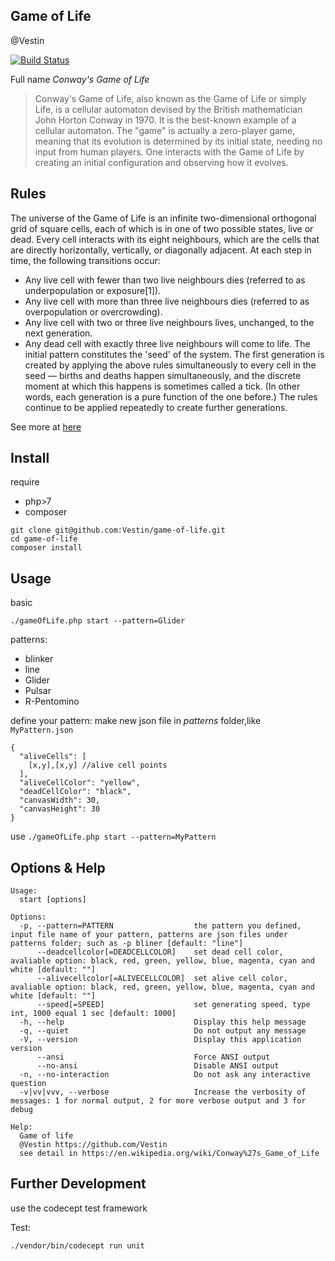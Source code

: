 Game of Life
---
@Vestin

[![Build Status](https://travis-ci.org/Vestin/game-of-life.svg?branch=master)](https://travis-ci.org/Vestin/game-of-life)

Full name *Conway's Game of Life*
> Conway's Game of Life, also known as the Game of Life or simply Life, is a cellular automaton devised by the British mathematician John Horton Conway in 1970. It is the best-known example of a cellular automaton.
  The "game" is actually a zero-player game, meaning that its evolution is determined by its initial state, needing no input from human players. One interacts with the Game of Life by creating an initial configuration and observing how it evolves.
  
Rules
--- 
The universe of the Game of Life is an infinite two-dimensional orthogonal grid of square cells, each of which is in one of two possible states, live or dead. Every cell interacts with its eight neighbours, which are the cells that are directly horizontally, vertically, or diagonally adjacent. At each step in time, the following transitions occur:
* Any live cell with fewer than two live neighbours dies (referred to as underpopulation or exposure[1]).
* Any live cell with more than three live neighbours dies (referred to as overpopulation or overcrowding).
* Any live cell with two or three live neighbours lives, unchanged, to the next generation.
* Any dead cell with exactly three live neighbours will come to life.
  The initial pattern constitutes the 'seed' of the system. The first generation is created by applying the above rules simultaneously to every cell in the seed — births and deaths happen simultaneously, and the discrete moment at which this happens is sometimes called a tick. (In other words, each generation is a pure function of the one before.) The rules continue to be applied repeatedly to create further generations.

See more at [here](http://www.conwaylife.com/w/index.php?title=Conway%27s_Game_of_Life)

Install
---
require
* php>7
* composer

```
git clone git@github.com:Vestin/game-of-life.git
cd game-of-life
composer install
```

Usage
--

basic
```
./gameOfLife.php start --pattern=Glider
```

patterns:
* blinker
* line
* Glider
* Pulsar
* R-Pentomino

define your pattern:
make new json file in *patterns* folder,like `MyPattern.json`
```
{
  "aliveCells": [
    [x,y],[x,y] //alive cell points
  ],
  "aliveCellColor": "yellow",
  "deadCellColor": "black",
  "canvasWidth": 30,
  "canvasHeight": 30
}
```
use `./gameOfLife.php start --pattern=MyPattern`

Options & Help
--
```
Usage:
  start [options]

Options:
  -p, --pattern=PATTERN                  the pattern you defined, input file name of your pattern, patterns are json files under patterns folder; such as -p bliner [default: "line"]
      --deadcellcolor[=DEADCELLCOLOR]    set dead cell color, avaliable option: black, red, green, yellow, blue, magenta, cyan and white [default: ""]
      --alivecellcolor[=ALIVECELLCOLOR]  set alive cell color, avaliable option: black, red, green, yellow, blue, magenta, cyan and white [default: ""]
      --speed[=SPEED]                    set generating speed, type int, 1000 equal 1 sec [default: 1000]
  -h, --help                             Display this help message
  -q, --quiet                            Do not output any message
  -V, --version                          Display this application version
      --ansi                             Force ANSI output
      --no-ansi                          Disable ANSI output
  -n, --no-interaction                   Do not ask any interactive question
  -v|vv|vvv, --verbose                   Increase the verbosity of messages: 1 for normal output, 2 for more verbose output and 3 for debug

Help:
  Game of life
  @Vestin https://github.com/Vestin
  see detail in https://en.wikipedia.org/wiki/Conway%27s_Game_of_Life
```

Further Development
--
use the codecept test framework

Test:
```
./vendor/bin/codecept run unit
```

